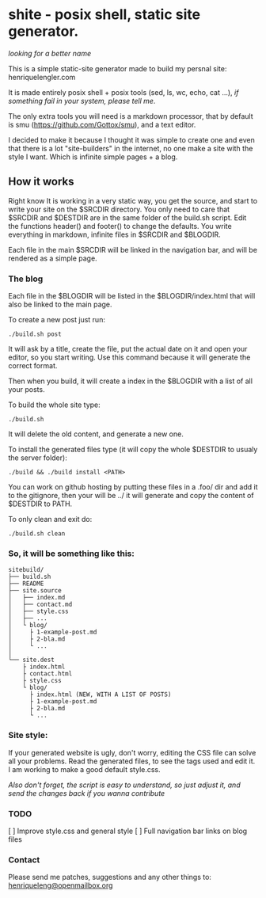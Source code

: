 # shite - posix shell, static site generator.
*looking for a better name*

This is a simple static-site generator made to build my persnal site:
henriquelengler.com

It is made entirely posix shell + posix tools (sed, ls, wc, echo, cat
...), *if something fail in your system, please tell me*.

The only extra tools you will need is a markdown processor, that by
default is smu (https://github.com/Gottox/smu), and a text editor.

I decided to make it because I thought it was simple to create one and even
that there is a lot "site-builders" in the internet, no one make a site
with the style I want. Which is infinite simple pages + a blog.

## How it works
Right know It is working in a very static way, you get the source, and
start to write your site on the $SRCDIR directory.
You only need to care that $SRCDIR and $DESTDIR are in the same folder of the 
build.sh script.
Edit the functions header() and footer() to change the defaults.
You write everything in markdown, infinite files in $SRCDIR and $BLOGDIR.

Each file in the main $SRCDIR will be linked in the navigation bar,
and will be rendered as a simple page.

### The blog
Each file in the $BLOGDIR will be listed in the $BLOGDIR/index.html that
will also be linked to the main page.

To create a new post just run:

    ./build.sh post

It will ask by a title, create the file, put the actual date on it and
open your editor, so you start writing.
Use this command because it will generate the correct format.

Then when you build, it will create a index in the $BLOGDIR with a list
of all your posts.

To build the whole site type:

    ./build.sh

It will delete the old content, and generate a new one.

To install the generated files type (it will copy the whole $DESTDIR to
<PATH> usualy the server folder):

    ./build && ./build install <PATH>

You can work on github hosting by putting these files in a .foo/ dir and
add it to the gitignore, then your <PATH> will be ../
it will generate and copy the content of $DESTDIR to PATH.

To only clean and exit do:

    ./build.sh clean

### So, it will be something like this:

    sitebuild/
    ├── build.sh
    ├── README
    ├── site.source
    │   ├── index.md
    │   ├── contact.md
    │   ├── style.css
    │   ├── ...
    │   └ blog/
    │     ├ 1-example-post.md
    │     ├ 2-bla.md
    │     └ ...
    │
    └── site.dest
        ├ index.html
    	├ contact.html
    	├ style.css
    	└ blog/
          ├ index.html (NEW, WITH A LIST OF POSTS)
          ├ 1-example-post.md
          ├ 2-bla.md
          └ ...

### Site style:

If your generated website is ugly, don't worry, editing the CSS file can solve all 
your problems. Read the generated files, to see the tags used and edit
it. I am working to make a good default style.css.

*Also don't forget, the script is easy to understand, so just adjust
it, and send the changes back if you wanna contribute*

### TODO
[ ] Improve style.css and general style
[ ] Full navigation bar links on blog files

### Contact

Please send me patches, suggestions and any other things to:
<henriqueleng@openmailbox.org>
